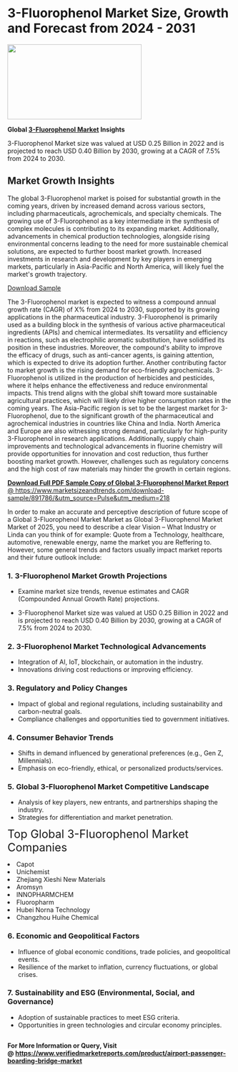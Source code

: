 <H1>3-Fluorophenol Market Size, Growth and Forecast from 2024 - 2031</H1><img class="aligncenter size-medium wp-image-584254" src="https://thirdeyenews.in/wp-content/uploads/2024/09/Global-Market-Research-300x168.jpeg" alt="" width="300" height="168" /><p><strong>Global&nbsp;<a href="https://www.marketsizeandtrends.com/download-sample/891786/&amp;utm_source=Pulse&amp;utm_medium=218">3-Fluorophenol Market</a> Insights</strong></p><p>3-Fluorophenol Market size was valued at USD 0.25 Billion in 2022 and is projected to reach USD 0.40 Billion by 2030, growing at a CAGR of 7.5% from 2024 to 2030.</p><p><h2>Market Growth Insights</h2> <p>The global 3-Fluorophenol market is poised for substantial growth in the coming years, driven by increased demand across various sectors, including pharmaceuticals, agrochemicals, and specialty chemicals. The growing use of 3-Fluorophenol as a key intermediate in the synthesis of complex molecules is contributing to its expanding market. Additionally, advancements in chemical production technologies, alongside rising environmental concerns leading to the need for more sustainable chemical solutions, are expected to further boost market growth. Increased investments in research and development by key players in emerging markets, particularly in Asia-Pacific and North America, will likely fuel the market's growth trajectory.</p> <p><a href="sample_download_link" target="_blank">Download Sample</a></p> <p>The 3-Fluorophenol market is expected to witness a compound annual growth rate (CAGR) of X% from 2024 to 2030, supported by its growing applications in the pharmaceutical industry. 3-Fluorophenol is primarily used as a building block in the synthesis of various active pharmaceutical ingredients (APIs) and chemical intermediates. Its versatility and efficiency in reactions, such as electrophilic aromatic substitution, have solidified its position in these industries. Moreover, the compound's ability to improve the efficacy of drugs, such as anti-cancer agents, is gaining attention, which is expected to drive its adoption further. Another contributing factor to market growth is the rising demand for eco-friendly agrochemicals. 3-Fluorophenol is utilized in the production of herbicides and pesticides, where it helps enhance the effectiveness and reduce environmental impacts. This trend aligns with the global shift toward more sustainable agricultural practices, which will likely drive higher consumption rates in the coming years. The Asia-Pacific region is set to be the largest market for 3-Fluorophenol, due to the significant growth of the pharmaceutical and agrochemical industries in countries like China and India. North America and Europe are also witnessing strong demand, particularly for high-purity 3-Fluorophenol in research applications. Additionally, supply chain improvements and technological advancements in fluorine chemistry will provide opportunities for innovation and cost reduction, thus further boosting market growth. However, challenges such as regulatory concerns and the high cost of raw materials may hinder the growth in certain regions. <p><a href="more_details_link" target="_blank"></p><p><span class=""><strong>Download Full PDF Sample Copy of Global 3-Fluorophenol Market Report</strong> @ <a href="https://www.marketsizeandtrends.com/download-sample/891786/&amp;utm_source=Pulse&amp;utm_medium=218" target="_blank">https://www.marketsizeandtrends.com/download-sample/891786/&amp;utm_source=Pulse&amp;utm_medium=218</a></span></p><p>In order to make an accurate and perceptive description of future scope of a Global&nbsp;3-Fluorophenol Market Market as Global&nbsp;3-Fluorophenol Market Market of 2025, you need to describe a clear Vision &ndash; What Industry or Linda can you think of for example: Quote from a Technology, healthcare, automotive, renewable energy, name the market you are Reffering to. However, some general trends and factors usually impact market reports and their future outlook include:</p><h3>1.&nbsp;<strong>3-Fluorophenol Market Growth Projections</strong></h3><ul><li>Examine market size trends, revenue estimates and CAGR (Compounded Annual Growth Rate) projections.</li><li><p>3-Fluorophenol Market size was valued at USD 0.25 Billion in 2022 and is projected to reach USD 0.40 Billion by 2030, growing at a CAGR of 7.5% from 2024 to 2030.</p></li></ul><h3>2.&nbsp;<strong>3-Fluorophenol Market Technological Advancements</strong></h3><ul><li>Integration of AI, IoT, blockchain, or automation in the industry.</li><li>Innovations driving cost reductions or improving efficiency.</li></ul><h3>3.&nbsp;<strong>Regulatory and Policy Changes</strong></h3><ul><li>Impact of global and regional regulations, including sustainability and carbon-neutral goals.</li><li>Compliance challenges and opportunities tied to government initiatives.</li></ul><h3>4.&nbsp;<strong>Consumer Behavior Trends</strong></h3><ul><li>Shifts in demand influenced by generational preferences (e.g., Gen Z, Millennials).</li><li>Emphasis on eco-friendly, ethical, or personalized products/services.</li></ul><h3>5.&nbsp;<strong>Global 3-Fluorophenol Market Competitive Landscape</strong></h3><ul><li>Analysis of key players, new entrants, and partnerships shaping the industry.</li><li>Strategies for differentiation and market penetration.</li></ul><p data-pm-slice="1 1 []"><span style="color: inherit; font-family: inherit; font-size: 25px;">Top Global 3-Fluorophenol Market Companies</span></p><div class="" data-test-id=""><p><li>Capot</li><li> Unichemist</li><li> Zhejiang Xieshi New Materials</li><li> Aromsyn</li><li> INNOPHARMCHEM</li><li> Fluoropharm</li><li> Hubei Norna Technology</li><li> Changzhou Huihe Chemical</li></p></div><h3>6.&nbsp;<strong>Economic and Geopolitical Factors</strong></h3><ul><li>Influence of global economic conditions, trade policies, and geopolitical events.</li><li>Resilience of the market to inflation, currency fluctuations, or global crises.</li></ul><h3>7.&nbsp;<strong>Sustainability and ESG (Environmental, Social, and Governance)</strong></h3><ul><li>Adoption of sustainable practices to meet ESG criteria.</li><li>Opportunities in green technologies and circular economy principles.</li></ul><h2><strong style="font-size: 14px;">For More Information or Query, Visit @&nbsp;</strong><a style="background-color: #ffffff; font-size: 14px;" href="https://www.marketsizeandtrends.com/report/3-fluorophenol-market/" target="_blank">https://www.verifiedmarketreports.com/product/airport-passenger-boarding-bridge-market</a></h2>
